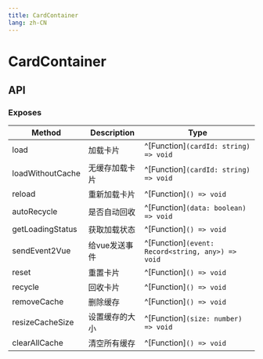 ```yaml
---
title: CardContainer
lang: zh-CN
---
```


# CardContainer

## API

### Exposes

| Method                       | Description                    | Type                                                                          |
|------------------------------|--------------------------------|-------------------------------------------------------------------------------|
| load                         | 加载卡片                         | ^[Function]`(cardId: string) => void`                                                         |
| loadWithoutCache             | 无缓存加载卡片                    | ^[Function]`(cardId: string) => void`                                                         |
| reload                       | 重新加载卡片                      | ^[Function]`() => void`                                                         |
| autoRecycle                  | 是否自动回收                      | ^[Function]`(data: boolean) => void`                                                         |
| getLoadingStatus             | 获取加载状态                      | ^[Function]`() => void`                                                         |
| sendEvent2Vue                | 给vue发送事件                     | ^[Function]`(event: Record<string, any>) => void`                                                         |
| reset                        | 重置卡片                          | ^[Function]`() => void`                                                         |
| recycle                      | 回收卡片                          | ^[Function]`() => void`                                                         |
| removeCache                  | 删除缓存                          | ^[Function]`() => void`                                                         |
| resizeCacheSize              | 设置缓存的大小                     | ^[Function]`(size: number) => void`                                                         |
| clearAllCache                | 清空所有缓存                     | ^[Function]`() => void`                                                         |
